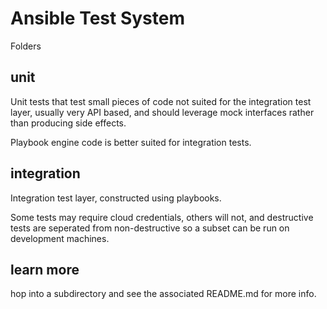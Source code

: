 Ansible Test System
===================

Folders

unit
----

Unit tests that test small pieces of code not suited for the integration test layer, usually very API based, and should leverage
mock interfaces rather than producing side effects.

Playbook engine code is better suited for integration tests.

integration
-----------

Integration test layer, constructed using playbooks.

Some tests may require cloud credentials, others will not, and destructive tests are seperated from non-destructive so a subset
can be run on development machines.

learn more
----------

hop into a subdirectory and see the associated README.md for more info.



